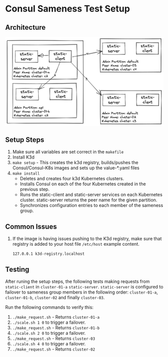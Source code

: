 # Consul Sameness Test Setup

## Architecture

![sameness architecture](./images/sameness_architecture.png)

## Setup Steps

1. Make sure all variables are set correct in the `makefile`
2. Install K3d
3. `make setup` - This creates the k3d registry, builds/pushes the Consul/Consul-K8s images and sets up the value-*.yaml files
4. `make install`
   - Deletes and creates four k3d Kubernetes clusters.
   - Installs Consul on each of the four Kubernetes created in the previous step.
   - Runs the static-client and static-server services on each Kubernetes cluster. static-server returns the peer name for the given partition.
   - Synchronizes configuration entries to each member of the sameness group.

## Common Issues
1. If the image is having issues pushing to the K3d registry, make sure that registry is added to your host file `/etc/host`
   example content. 
   ```shell
   127.0.0.1 k3d-registry.localhost
   ```

## Testing

After runing the setup steps, the following tests making requests from `static-client` in `cluster-01-a` `static-server`.
`static-server` is configured to failover to sameness group members in the following order: `cluster-01-a`, `cluster-01-b`, `cluster-02` and finally `cluster-03`.

Run the following commands to verify this:
1. `./make_request.sh` - Returns `cluster-01-a`
2. `./scale.sh 1 0` to trigger a failover.
3. `./make_request.sh` - Returns `cluster-01-b`
4. `./scale.sh 2 0` to trigger a failover.
5. `./make_request.sh` - Returns `cluster-03`
6. `./scale.sh 4 0` to trigger a failover.
7. `./make_request.sh` - Returns `cluster-02`
